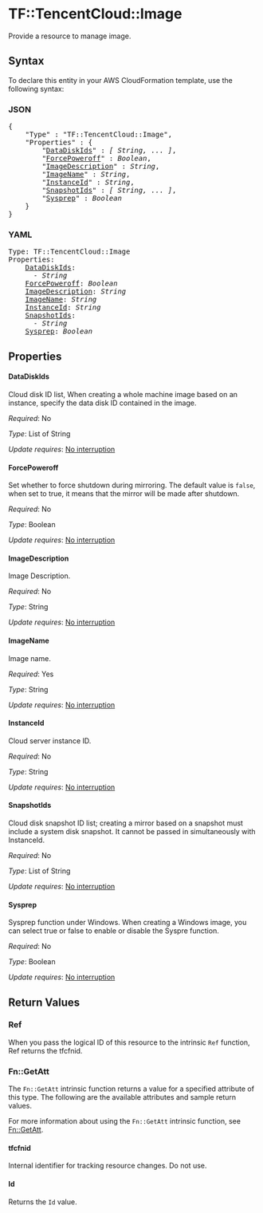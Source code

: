 # TF::TencentCloud::Image

Provide a resource to manage image.

## Syntax

To declare this entity in your AWS CloudFormation template, use the following syntax:

### JSON

<pre>
{
    "Type" : "TF::TencentCloud::Image",
    "Properties" : {
        "<a href="#datadiskids" title="DataDiskIds">DataDiskIds</a>" : <i>[ String, ... ]</i>,
        "<a href="#forcepoweroff" title="ForcePoweroff">ForcePoweroff</a>" : <i>Boolean</i>,
        "<a href="#imagedescription" title="ImageDescription">ImageDescription</a>" : <i>String</i>,
        "<a href="#imagename" title="ImageName">ImageName</a>" : <i>String</i>,
        "<a href="#instanceid" title="InstanceId">InstanceId</a>" : <i>String</i>,
        "<a href="#snapshotids" title="SnapshotIds">SnapshotIds</a>" : <i>[ String, ... ]</i>,
        "<a href="#sysprep" title="Sysprep">Sysprep</a>" : <i>Boolean</i>
    }
}
</pre>

### YAML

<pre>
Type: TF::TencentCloud::Image
Properties:
    <a href="#datadiskids" title="DataDiskIds">DataDiskIds</a>: <i>
      - String</i>
    <a href="#forcepoweroff" title="ForcePoweroff">ForcePoweroff</a>: <i>Boolean</i>
    <a href="#imagedescription" title="ImageDescription">ImageDescription</a>: <i>String</i>
    <a href="#imagename" title="ImageName">ImageName</a>: <i>String</i>
    <a href="#instanceid" title="InstanceId">InstanceId</a>: <i>String</i>
    <a href="#snapshotids" title="SnapshotIds">SnapshotIds</a>: <i>
      - String</i>
    <a href="#sysprep" title="Sysprep">Sysprep</a>: <i>Boolean</i>
</pre>

## Properties

#### DataDiskIds

Cloud disk ID list, When creating a whole machine image based on an instance, specify the data disk ID contained in the image.

_Required_: No

_Type_: List of String

_Update requires_: [No interruption](https://docs.aws.amazon.com/AWSCloudFormation/latest/UserGuide/using-cfn-updating-stacks-update-behaviors.html#update-no-interrupt)

#### ForcePoweroff

Set whether to force shutdown during mirroring. The default value is `false`, when set to true, it means that the mirror will be made after shutdown.

_Required_: No

_Type_: Boolean

_Update requires_: [No interruption](https://docs.aws.amazon.com/AWSCloudFormation/latest/UserGuide/using-cfn-updating-stacks-update-behaviors.html#update-no-interrupt)

#### ImageDescription

Image Description.

_Required_: No

_Type_: String

_Update requires_: [No interruption](https://docs.aws.amazon.com/AWSCloudFormation/latest/UserGuide/using-cfn-updating-stacks-update-behaviors.html#update-no-interrupt)

#### ImageName

Image name.

_Required_: Yes

_Type_: String

_Update requires_: [No interruption](https://docs.aws.amazon.com/AWSCloudFormation/latest/UserGuide/using-cfn-updating-stacks-update-behaviors.html#update-no-interrupt)

#### InstanceId

Cloud server instance ID.

_Required_: No

_Type_: String

_Update requires_: [No interruption](https://docs.aws.amazon.com/AWSCloudFormation/latest/UserGuide/using-cfn-updating-stacks-update-behaviors.html#update-no-interrupt)

#### SnapshotIds

Cloud disk snapshot ID list; creating a mirror based on a snapshot must include a system disk snapshot. It cannot be passed in simultaneously with InstanceId.

_Required_: No

_Type_: List of String

_Update requires_: [No interruption](https://docs.aws.amazon.com/AWSCloudFormation/latest/UserGuide/using-cfn-updating-stacks-update-behaviors.html#update-no-interrupt)

#### Sysprep

Sysprep function under Windows. When creating a Windows image, you can select true or false to enable or disable the Syspre function.

_Required_: No

_Type_: Boolean

_Update requires_: [No interruption](https://docs.aws.amazon.com/AWSCloudFormation/latest/UserGuide/using-cfn-updating-stacks-update-behaviors.html#update-no-interrupt)

## Return Values

### Ref

When you pass the logical ID of this resource to the intrinsic `Ref` function, Ref returns the tfcfnid.

### Fn::GetAtt

The `Fn::GetAtt` intrinsic function returns a value for a specified attribute of this type. The following are the available attributes and sample return values.

For more information about using the `Fn::GetAtt` intrinsic function, see [Fn::GetAtt](https://docs.aws.amazon.com/AWSCloudFormation/latest/UserGuide/intrinsic-function-reference-getatt.html).

#### tfcfnid

Internal identifier for tracking resource changes. Do not use.

#### Id

Returns the <code>Id</code> value.

